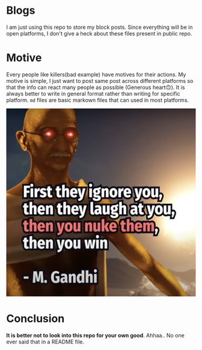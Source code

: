 # Blogs
I am just using this repo to store my block posts. Since everything will be in open platforms, I don't give a heck about these files present in public repo.

# Motive 
Every people like killers(bad example) have motives for their actions. My motive is simple, I just want to post same post across different platforms so that the info can react many people as possible (Generous heart🙃). It is always better to write in general format rather than writing for specific platform. `md` files are basic markown files that can used in most platforms.

<img src="images/gandhiquote.png" alt="Gandhi's motivational quote Thanks to Fireship" title="Thanks to Fireship YT" style="height:500px;width:1000px">

# Conclusion
**It is better not to look into this repo for your own good**. Ahhaa.. No one ever said that in a README file. 
